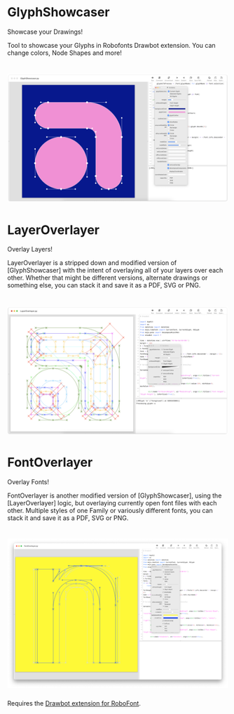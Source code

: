 # GlyphShowcaser

Showcase your Drawings!

Tool to showcase your Glyphs in Robofonts Drawbot extension.
You can change colors, Node Shapes and more!

![Screenshot of the GlyphShowcaser in use](/assets/GlyphShowcaser.png)
=====

# LayerOverlayer

Overlay Layers!

LayerOverlayer is a stripped down and modified version of [GlyphShowcaser] with the intent of overlaying all of your layers over each other. 
Whether that might be different versions, alternate drawings or something else, you can stack it and save it as a PDF, SVG or PNG.

![Screenshot of the LayerOverlayer in use](/assets/LayerOverlayer.png)
=====

# FontOverlayer

Overlay Fonts!

FontOverlayer is another modified version of [GlyphShowcaser], using the [LayerOverlayer] logic, but overlaying currently open font files with each other. 
Multiple styles of one Family or variously different fonts, you can stack it and save it as a PDF, SVG or PNG.

![Screenshot of  FontOverlayer in use](/assets/FontOverlayer.png)
=====
Requires the [Drawbot extension for RoboFont](https://github.com/typemytype/drawBotRoboFontExtension).
